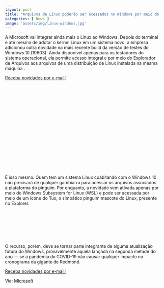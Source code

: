 ```yaml
---
layout: post
title: "Arquivos de Linux poderão ser acessados no Windows por meio do Explorer"
categories: [ News ]
image: 'assets/img/linux-windows.jpg'
---
```


A Microsoft vai integrar ainda mais o Linux ao Windows. Depois do terminal e até mesmo de adotar o kernel Linux em um sistema novo, a empresa adicionou outra novidade na mais recente build da versão de testes do Windows 10 (19603). Ainda disponível apenas para os testadores do sistema operacional, ela permite acesso integral e por meio do Explorador de Arquivos aos arquivos de uma distribuição de Linux instalada na mesma máquina .

<a href="https://terminalroot.com.br/newsletter" target="_blank" class="btn btn-danger btn-block">Receba novidades por e-mail!</a>

<!-- QUADRADO -->
<script async src="//pagead2.googlesyndication.com/pagead/js/adsbygoogle.js"></script>
<ins class="adsbygoogle"
style="display:inline-block;width:336px;height:280px"
data-ad-client="ca-pub-2838251107855362"
data-ad-slot="5351066970"></ins>
<script>
(adsbygoogle = window.adsbygoogle || []).push({});
</script>

É isso mesmo. Quem tem um sistema Linux coabitando com o Windows 10 não precisará de qualquer gambiarra para acessar os arquivos associados à plataforma do pinguim. Por enquanto, a novidade vem ativada apenas por meio do Windows Subsystem for Linux (WSL) e pode ser acessada por meio de um ícone do Tux, o simpático pinguim mascote do Linux, presente no Explorer.

<!-- MINI ANÚNCIO -->
<script async src="//pagead2.googlesyndication.com/pagead/js/adsbygoogle.js"></script>
<!-- Games Root -->
<ins class="adsbygoogle"
style="display:inline-block;width:730px;height:95px"
data-ad-client="ca-pub-2838251107855362"
data-ad-slot="5351066970"></ins>
<script>
(adsbygoogle = window.adsbygoogle || []).push({});
</script>

O recurso, porém, deve se tornar parte integrante de alguma atualização futura do Windows, provavelmente aquela lançada na segunda metade do ano — se a pandemia do COVID-19 não causar qualquer impacto no cronograma da gigante de Redmond.

<!-- RETANGULO LARGO 2 -->
<script async src="//pagead2.googlesyndication.com/pagead/js/adsbygoogle.js"></script>
<ins class="adsbygoogle"
style="display:block; text-align:center;"
data-ad-layout="in-article"
data-ad-format="fluid"
data-ad-client="ca-pub-2838251107855362"
data-ad-slot="8549252987"></ins>
<script>
(adsbygoogle = window.adsbygoogle || []).push({});
</script>

<a href="https://terminalroot.com.br/newsletter" target="_blank" class="btn btn-danger btn-block">Receba novidades por e-mail!</a> 

Via: [Microsoft](https://blogs.windows.com/windowsexperience/2020/04/08/announcing-windows-10-insider-preview-build-19603/)
